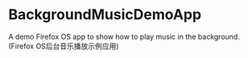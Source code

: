 BackgroundMusicDemoApp
======================

A demo Firefox OS app to show how to play music in the background. (Firefox OS后台音乐播放示例应用)
